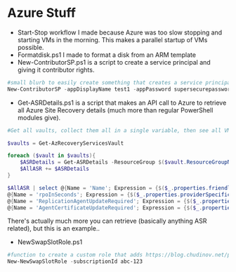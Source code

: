 # Azure Stuff

- Start-Stop workflow I made because Azure was too slow stopping and starting VMs in the morning. This makes a parallel startup of VMs possible.
- Formatdisk.ps1 I made to format a disk from an ARM template
- New-ContributorSP.ps1 is a script to create a service principal and giving it contributor rights.

```powershell
#small blurb to easily create something that creates a service principal, should be reworked..
New-ContributorSP -appDisplayName test1 -appPassword supersecurepassword
```

- Get-ASRDetails.ps1 is a script that makes an API call to Azure to retrieve all Azure Site Recovery details (much more than regular PowerShell modules give).

```powershell
#Get all vaults, collect them all in a single variable, then see all VMs, RPO times, and whether the mobility agent needs updating.

$vaults = Get-AzRecoveryServicesVault

foreach ($vault in $vaults){
    $ASRDetails = Get-ASRDetails -ResourceGroup $($vault.ResourceGroupName) -RecoveryVaultname $($vault.Name)
    $AllASR += $ASRDetails
}

$AllASR | select @{Name = 'Name'; Expression = {$($_.properties.friendlyname)}},
@{Name = 'rpoInSeconds'; Expression = {$($_.properties.providerSpecificDetails.rpoInSeconds)}},
@{Name = 'ReplicationAgentUpdateRequired'; Expression = {$($_.properties.providerSpecificDetails.isReplicationAgentUpdateRequired)}},
@{Name = 'AgentCertificateUpdateRequired'; Expression = {$($_.properties.providerSpecificDetails.isReplicationAgentCertificateUpdateRequired)}}
```

There's actually much more you can retrieve (basically anything ASR related), but this is an example..

- NewSwapSlotRole.ps1
```powershell
#function to create a custom role that adds https://blog.chudinov.net/permissions-for-deployment-to-azure-web-app-slots/..
New-NewSwapSlotRole -subscriptionId abc-123
```
